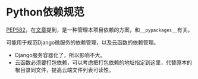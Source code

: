 # Python依赖规范

<!--
整理到开发者手册Serverless部分约定此方案、还需要协调serverless-pyreqs库的实现。
-->

[PEP582](https://www.python.org/dev/peps/pep-0582/)，在[文章](https://zhuanlan.zhihu.com/p/467243613)提到，是一种管理本项目依赖的方案，和`__pypackages__`有关。

可能用于规范Django微服务的依赖管理，以及云函数的依赖管理。

- Django服务容器化了，所以影响不大。
- 云函数必须要打包依赖，可以考虑把打包依赖的地址指定到这里，代替原本的根目录同文件，提高云端文件列表可读性。
